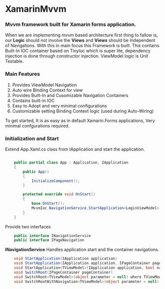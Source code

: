 # XamarinMvvm

### Mvvm framework built for Xamarin forms application. 

When we are implementing mvvm based architecture first thing to fallow is, our **Logic** should not involve the **Views** and **Views** should be independent of Navigations. With this in main focus this Framework is built. This contains Built-In IOC container based on TinyIoc which is super lite, dependency injection is done through constructor injection. ViewModel logic is Unit Testable.

### Main Features
1. Provides ViewModel Navigation
2. Auto wire Binding Context for view
3. Provides Built-In and Cusomizable Navigation Containers
4. Contains built-in IOC
5. Easy to Adopt and very minimal configurations
6. Customizable setting Binding Context logic (used during Auto-Wiring)

To get started, It is as easy as in default Xamarin.Forms applications, Very minimal confgurations required.

### Initialization and Start
Extend App.Xaml.cs class from IApplication and start the application.

```csharp

    public partial class App : Application, IApplication
    {
        public App()
        {
            InitializeComponent();
        }

        protected override void OnStart()
        {
            base.OnStart();
            MvvmIoc.NavigationService.StartApplication<LoginViewModel>(this, true);
        }
    }
```

Provide two interfaces
```csharp
    public interface INavigationService
    public interface IPageNavigation
```

**INavigationService** Handles application start and the container navigations.
```csharp
    void StartApplication(IApplication application)
    void StartApplication(IApplication application, IPageContainer pageContainer)
    void StartApplication<TViewModel>(IApplication application, bool navigatable, object parameter = null) where TViewModel : LifeCycleAwareViewModel
    void SwitchRoot(IPageContainer pageContainer)
    void SwitchRoot<TViewModel>(object parameter = null) where TViewModel : LifeCycleAwareViewModel;
    void SwitchRootWithNavigation<TViewModel>(object parameter = null) where TViewModel : LifeCycleAwareViewModel;
```

